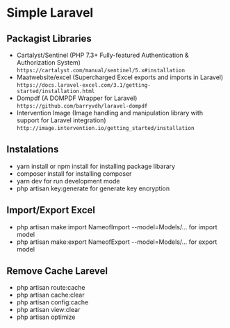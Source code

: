 # Simple Laravel

## Packagist Libraries
- Cartalyst/Sentinel (PHP 7.3+ Fully-featured Authentication & Authorization System) `https://cartalyst.com/manual/sentinel/5.x#installation`
- Maatwebsite/excel (Supercharged Excel exports and imports in Laravel) `https://docs.laravel-excel.com/3.1/getting-started/installation.html`
- Dompdf (A DOMPDF Wrapper for Laravel) `https://github.com/barryvdh/laravel-dompdf`
- Intervention Image (Image handling and manipulation library with support for Laravel integration) `http://image.intervention.io/getting_started/installation`

## Instalations
- yarn install or npm install for installing package libarary
- composer install for installing composer
- yarn dev for run development mode
- php artisan key:generate for generate key encryption

## Import/Export Excel
- php artisan make:import NameofImport --model=Models/... for import model
- php artisan make:export NameofExport --model=Models/... for export model

## Remove Cache Larevel
- php artisan route:cache
- php artisan cache:clear
- php artisan config:cache
- php artisan view:clear
- php artisan optimize
